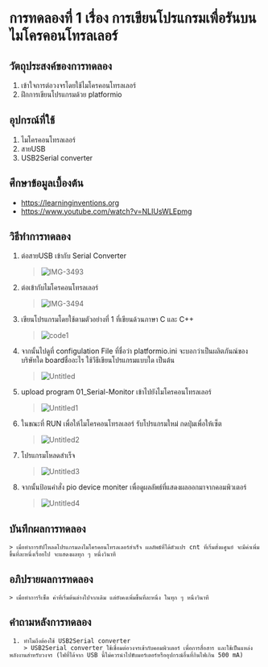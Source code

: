 # การทดลองที่ 1 เรื่อง การเขียนโปรแกรมเพื่อรันบนไมโครคอนโทรลเลอร์

## วัตถุประสงค์ของการทดลอง
1. เข้าใจการต่อวงจรโดยใช้ไมโครคอนโทรลเลอร์
2. ฝึกการเขียนโปรแกรมด้วย platformio

## อุปกรณ์ที่ใช้
1. ไมโครคอนโทรลเลอร์
2. สายUSB
3. USB2Serial converter

## ศึกษาข้อมูลเบื้องต้น
* https://learninginventions.org 
* https://www.youtube.com/watch?v=NLIUsWLEpmg

## วิธีทำการทดลอง
1. ต่อสายUSB เข้ากับ Serial Converter
   > ![IMG-3493](https://user-images.githubusercontent.com/80879116/112003626-a1ead400-8b53-11eb-8f3d-2993e1edc97c.jpg)

2. ต่อเข้ากับไมโครคอนโทรลเลอร์
   > ![IMG-3494](https://user-images.githubusercontent.com/80879116/112004142-1cb3ef00-8b54-11eb-9b21-b69a5eb8b125.jpg)
    
    
3. เขียนโปรแกรมโดยใช้ตามตัวอย่างที่ 1 ที่เขียนด้วนภาษา C และ C++
   > ![code1](https://user-images.githubusercontent.com/80879116/112017573-512da800-8b60-11eb-967e-137d91d3a469.jpg)

4. จากนั้นไปดูที่ configulation File ที่ชื่อว่า platformio.ini จะบอกว่าเป็นผลิตภันณ์ของบริษัทใด boardชื่ออะไร ใช้วีธีเขียนโปรแกรมแบบใด เป็นต้น
   > ![Untitled](https://user-images.githubusercontent.com/80879116/112145322-c787e400-8c0c-11eb-8a00-2f5724f848e9.png)

5. upload program 01_Serial-Monitor เข้าไปยังไมโครคอนโทรลเลอร์
   > ![Untitled1](https://user-images.githubusercontent.com/80879116/112145789-66144500-8c0d-11eb-9410-e1d7995becc2.png)

6. ในขณะที่ RUN เพื่อให้ไมโครคอนโทรลเลอร์ รับโปรแกรมใหม่ กดปุ่มเพื่อให้เซ็ต 
   > ![Untitled2](https://user-images.githubusercontent.com/80879116/112146326-07030000-8c0e-11eb-854d-25a6c2060e1e.png)

7. โปรแกรมโหลดสำเร็จ
   > ![Untitled3](https://user-images.githubusercontent.com/80879116/112146650-695c0080-8c0e-11eb-81e3-e1570c0226a1.png)

8. จากนั้นป้อนคำสั่ง pio device moniter เพื่อดูผลลัพธ์ที่แสดงผลออกมาจากคอมพิวเตอร์
   > ![Untitled4](https://user-images.githubusercontent.com/80879116/112147088-e12a2b00-8c0e-11eb-9302-464f756ea8d8.png)

## บันทึกผลการทดลอง
    > เมื่อทำการอัปโหลดโปรแกรมลงไมโครคอนโทรลเลอร์สำเร็จ ผลลัพธ์ที่ได้ตัวแปร cnt ที่เริ่มตั้งแศูนย์ จะมีค่าเพิ่มขึ้นที่ละหนึ่งเรื่อยไป จะแสดงผลทุก ๆ หนึ่งวินาที

## อภิปรายผลการทดลอง
    > เมื่อทำการรีเซ็ต ค่าที่เริ่มต้นต่างไปจากเดิม แต่ยังคงเพิ่มขึ้นที่ละหนึ่ง ในทุก ๆ หนึ่งวินาที

## คำถามหลังการทดลอง
     1. ทำไมถึงต้องใช้ USB2Serial converter 
        > USB2Serial converter ใช้เชื่อมต่อวงจรเข้ากับคอมพิวเตอร์ เพื่อการสื่อสาร และใช้เป็นแหล่งพลังงานสำหรับวงจร (ไฟที่ได้จาก USB นี้ไม่ควรนำไปขับมอร์เตอร์หรืออุปกรณ์อื่นที่กินไฟเกิน 500 mA)

